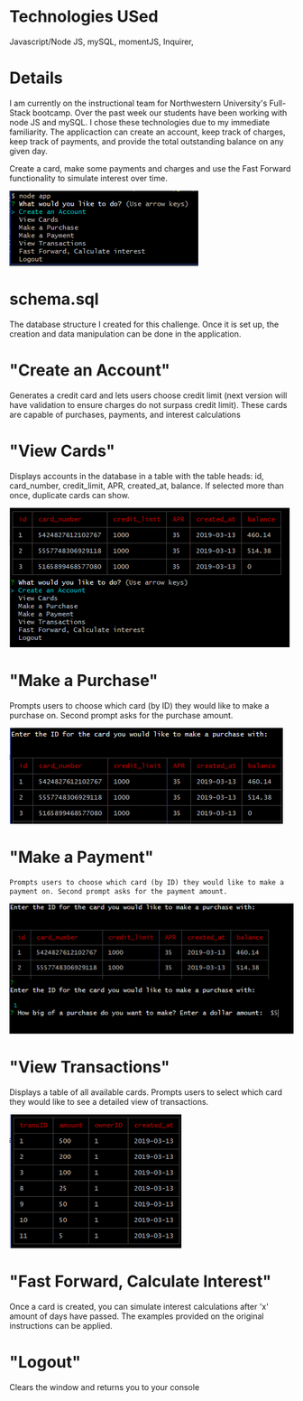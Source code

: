 # Technologies USed
   Javascript/Node JS,
   mySQL,
   momentJS,
   Inquirer,

# Details
   I am currently on the instructional team for Northwestern University's Full-Stack bootcamp. Over the past week our students have been working with node JS and mySQL. I chose these technologies due to my immediate familiarity. The applicaction can create an account, keep track of charges, keep track of payments, and provide the total outstanding balance on any given day. 

   Create a card, make some payments and charges and use the Fast Forward functionality to simulate interest over time.

   ![main window](/img/main.PNG)

# schema.sql
   The database structure I created for this challenge. Once it is set up, the creation and data manipulation can be done in the application.

# "Create an Account"
   Generates a credit card and lets users choose credit limit (next version will have validation to ensure charges do not surpass credit limit). These cards are capable of purchases, payments, and interest calculations


# "View Cards"
   Displays accounts in the database in a table with the table heads: id, card_number, credit_limit, APR, created_at, balance. If selected more than once, duplicate cards can show.

   ![view cards](/img/view-cards.PNG)

# "Make a Purchase"
   Prompts users to choose which card (by ID) they would like to make a purchase on. Second prompt asks for the purchase amount.

   ![make a purchase](/img/purchase.PNG)

# "Make a Payment"
    Prompts users to choose which card (by ID) they would like to make a payment on. Second prompt asks for the payment amount.

![make a payment](/img/payment.PNG)

# "View Transactions"
   Displays a table of all available cards. Prompts users to select which card they would like to see a detailed view of transactions.

   ![see transactions](/img/transactions.PNG)

# "Fast Forward, Calculate Interest"
   Once a card is created, you can simulate interest calculations after 'x' amount of days have passed. The examples provided on the original instructions can be applied.

# "Logout"
   Clears the window and returns you to your console

